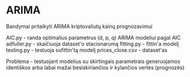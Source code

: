 # ARIMA
Bandymai pritaikyti ARIMA kriptovaliutų kainų prognozavimui

AIC.py - randa optimalius parametrus (d, p, q) ARIMA modeliui pagal AIC
adfuller.py - skaičiuoja dataset'o stacionarumą
fitting.py - fittin'a modelį
testing.py - testuoja sufittin'tą modelį
prices_close.csv - dataset'as

Problema - testuojant modelius su skirtingais parametrais generuojamos identiškos arba labai mažai besiskiriančios ir kylančios vertės (prognozės)
